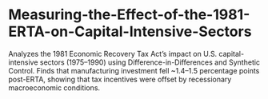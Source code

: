 # Measuring-the-Effect-of-the-1981-ERTA-on-Capital-Intensive-Sectors
Analyzes the 1981 Economic Recovery Tax Act’s impact on U.S. capital-intensive sectors (1975–1990) using Difference-in-Differences and Synthetic Control. Finds that manufacturing investment fell ~1.4–1.5 percentage points post-ERTA, showing that tax incentives were offset by recessionary macroeconomic conditions.
